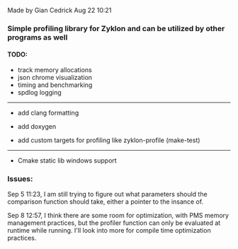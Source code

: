 Made by Gian Cedrick Aug 22 10:21

### Simple profiling library for Zyklon and can be utilized by other programs as well

#### TODO:
- track memory allocations
- json chrome visualization
- timing and benchmarking
- spdlog logging

---
- add clang formatting
- add doxygen

- add custom targets for profiling like zyklon-profile (make-test)

---
- Cmake static lib windows support


### Issues:

Sep 5 11:23,
    I am still trying to figure out what parameters
should the comparison function should take, either a pointer
to the insance of.

Sep 8 12:57,
    I think there are some room for optimization, with PMS
memory management practices, but the profiler function can only
be evaluated at runtime while running. I'll look into more for
compile time optimization practices.